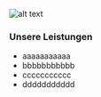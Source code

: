 ![alt text](/buttons/leistungen.jpg)  
### Unsere Leistungen  
+ aaaaaaaaaaa
+ bbbbbbbbbbb
+ ccccccccccc
+ ddddddddddd